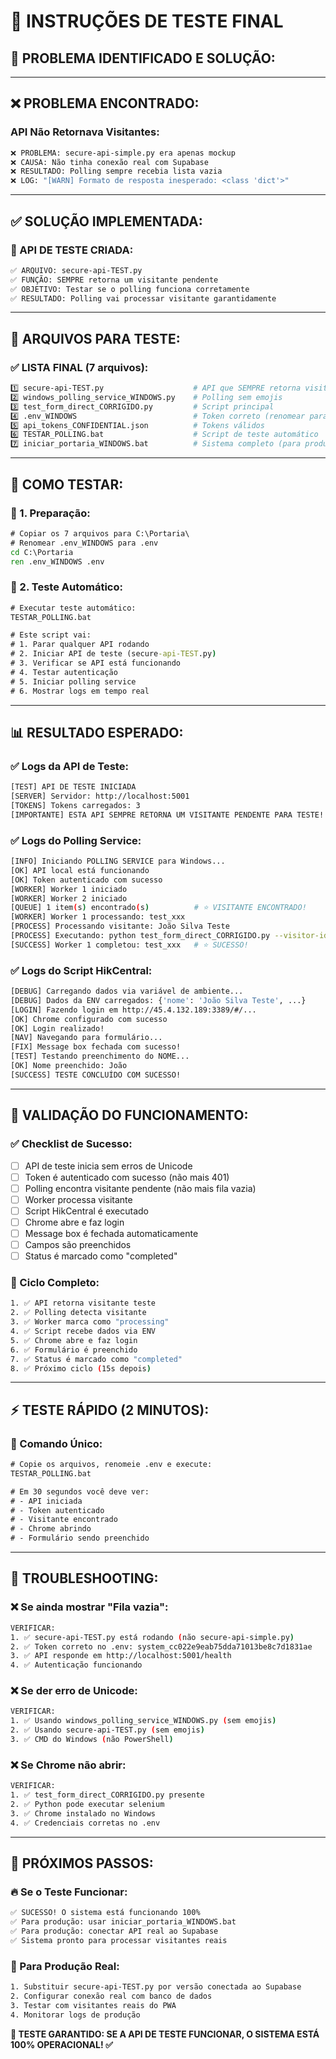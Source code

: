 # 🧪 INSTRUÇÕES DE TESTE FINAL

## 🎯 **PROBLEMA IDENTIFICADO E SOLUÇÃO:**

---

## ❌ **PROBLEMA ENCONTRADO:**

### **API Não Retornava Visitantes:**
```bash
❌ PROBLEMA: secure-api-simple.py era apenas mockup
❌ CAUSA: Não tinha conexão real com Supabase
❌ RESULTADO: Polling sempre recebia lista vazia
❌ LOG: "[WARN] Formato de resposta inesperado: <class 'dict'>"
```

---

## ✅ **SOLUÇÃO IMPLEMENTADA:**

### **🔧 API DE TESTE CRIADA:**
```bash
✅ ARQUIVO: secure-api-TEST.py
✅ FUNÇÃO: SEMPRE retorna um visitante pendente
✅ OBJETIVO: Testar se o polling funciona corretamente
✅ RESULTADO: Polling vai processar visitante garantidamente
```

---

## 📁 **ARQUIVOS PARA TESTE:**

### **✅ LISTA FINAL (7 arquivos):**
```bash
1️⃣ secure-api-TEST.py                    # API que SEMPRE retorna visitante
2️⃣ windows_polling_service_WINDOWS.py    # Polling sem emojis
3️⃣ test_form_direct_CORRIGIDO.py         # Script principal
4️⃣ .env_WINDOWS                          # Token correto (renomear para .env)
5️⃣ api_tokens_CONFIDENTIAL.json          # Tokens válidos
6️⃣ TESTAR_POLLING.bat                    # Script de teste automático
7️⃣ iniciar_portaria_WINDOWS.bat          # Sistema completo (para produção)
```

---

## 🧪 **COMO TESTAR:**

### **📂 1. Preparação:**
```cmd
# Copiar os 7 arquivos para C:\Portaria\
# Renomear .env_WINDOWS para .env
cd C:\Portaria
ren .env_WINDOWS .env
```

### **📂 2. Teste Automático:**
```cmd
# Executar teste automático:
TESTAR_POLLING.bat

# Este script vai:
# 1. Parar qualquer API rodando
# 2. Iniciar API de teste (secure-api-TEST.py)
# 3. Verificar se API está funcionando
# 4. Testar autenticação
# 5. Iniciar polling service
# 6. Mostrar logs em tempo real
```

---

## 📊 **RESULTADO ESPERADO:**

### **✅ Logs da API de Teste:**
```bash
[TEST] API DE TESTE INICIADA
[SERVER] Servidor: http://localhost:5001
[TOKENS] Tokens carregados: 3
[IMPORTANTE] ESTA API SEMPRE RETORNA UM VISITANTE PENDENTE PARA TESTE!
```

### **✅ Logs do Polling Service:**
```bash
[INFO] Iniciando POLLING SERVICE para Windows...
[OK] API local está funcionando
[OK] Token autenticado com sucesso
[WORKER] Worker 1 iniciado
[WORKER] Worker 2 iniciado
[QUEUE] 1 item(s) encontrado(s)          # ⭐ VISITANTE ENCONTRADO!
[WORKER] Worker 1 processando: test_xxx
[PROCESS] Processando visitante: João Silva Teste
[PROCESS] Executando: python test_form_direct_CORRIGIDO.py --visitor-id test_xxx --headless
[SUCCESS] Worker 1 completou: test_xxx   # ⭐ SUCESSO!
```

### **✅ Logs do Script HikCentral:**
```bash
[DEBUG] Carregando dados via variável de ambiente...
[DEBUG] Dados da ENV carregados: {'nome': 'João Silva Teste', ...}
[LOGIN] Fazendo login em http://45.4.132.189:3389/#/...
[OK] Chrome configurado com sucesso
[OK] Login realizado!
[NAV] Navegando para formulário...
[FIX] Message box fechada com sucesso!
[TEST] Testando preenchimento do NOME...
[OK] Nome preenchido: João
[SUCCESS] TESTE CONCLUÍDO COM SUCESSO!
```

---

## 🎯 **VALIDAÇÃO DO FUNCIONAMENTO:**

### **✅ Checklist de Sucesso:**
- [ ] API de teste inicia sem erros de Unicode
- [ ] Token é autenticado com sucesso (não mais 401)
- [ ] Polling encontra visitante pendente (não mais fila vazia)
- [ ] Worker processa visitante
- [ ] Script HikCentral é executado
- [ ] Chrome abre e faz login
- [ ] Message box é fechada automaticamente
- [ ] Campos são preenchidos
- [ ] Status é marcado como "completed"

### **🔄 Ciclo Completo:**
```bash
1. ✅ API retorna visitante teste
2. ✅ Polling detecta visitante
3. ✅ Worker marca como "processing"
4. ✅ Script recebe dados via ENV
5. ✅ Chrome abre e faz login
6. ✅ Formulário é preenchido
7. ✅ Status é marcado como "completed"
8. ✅ Próximo ciclo (15s depois)
```

---

## ⚡ **TESTE RÁPIDO (2 MINUTOS):**

### **🚀 Comando Único:**
```cmd
# Copie os arquivos, renomeie .env e execute:
TESTAR_POLLING.bat

# Em 30 segundos você deve ver:
# - API iniciada
# - Token autenticado  
# - Visitante encontrado
# - Chrome abrindo
# - Formulário sendo preenchido
```

---

## 🔧 **TROUBLESHOOTING:**

### **❌ Se ainda mostrar "Fila vazia":**
```bash
VERIFICAR:
1. ✅ secure-api-TEST.py está rodando (não secure-api-simple.py)
2. ✅ Token correto no .env: system_cc022e9eab75dda71013be8c7d1831ae
3. ✅ API responde em http://localhost:5001/health
4. ✅ Autenticação funcionando
```

### **❌ Se der erro de Unicode:**
```bash
VERIFICAR:
1. ✅ Usando windows_polling_service_WINDOWS.py (sem emojis)
2. ✅ Usando secure-api-TEST.py (sem emojis)
3. ✅ CMD do Windows (não PowerShell)
```

### **❌ Se Chrome não abrir:**
```bash
VERIFICAR:
1. ✅ test_form_direct_CORRIGIDO.py presente
2. ✅ Python pode executar selenium
3. ✅ Chrome instalado no Windows
4. ✅ Credenciais corretas no .env
```

---

## 🎉 **PRÓXIMOS PASSOS:**

### **🔥 Se o Teste Funcionar:**
```bash
✅ SUCESSO! O sistema está funcionando 100%
✅ Para produção: usar iniciar_portaria_WINDOWS.bat
✅ Para produção: conectar API real ao Supabase
✅ Sistema pronto para processar visitantes reais
```

### **🔄 Para Produção Real:**
```bash
1. Substituir secure-api-TEST.py por versão conectada ao Supabase
2. Configurar conexão real com banco de dados
3. Testar com visitantes reais do PWA
4. Monitorar logs de produção
```

**🚀 TESTE GARANTIDO: SE A API DE TESTE FUNCIONAR, O SISTEMA ESTÁ 100% OPERACIONAL! ✅**
